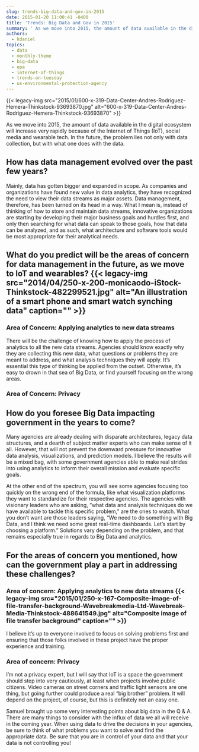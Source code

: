 ```yaml
---
slug: trends-big-data-and-gov-in-2015
date: 2015-01-20 11:00:41 -0400
title: 'Trends: Big Data and Gov in 2015'
summary: ' As we move into 2015, the amount of data available in the digital ecosystem will increase very rapidly because of the Internet of Things (IoT), social media and wearable tech. In the future, the problem lies not only with data collection, but with what one does with the data. Big'
authors:
  - kdaniel
topics:
  - data
  - monthly-theme
  - big-data
  - epa
  - internet-of-things
  - trends-on-tuesday
  - us-environmental-protection-agency
---
```


{{< legacy-img src="2015/01/600-x-319-Data-Center-Andres-Rodriguez-Hemera-Thinkstock-93693870.jpg" alt="600-x-319-Data-Center-Andres-Rodriguez-Hemera-Thinkstock-93693870" >}}

As we move into 2015, the amount of data available in the digital ecosystem will increase very rapidly because of the Internet of Things (IoT), social media and wearable tech. In the future, the problem lies not only with data collection, but with what one does with the data.


## How has data management evolved over the past few years?

Mainly, data has gotten bigger and expanded in scope. As companies and organizations have found new value in data analytics, they have recognized the need to view their data streams as major assets. Data management, therefore, has been turned on its head in a way. What I mean is, instead of thinking of how to store and maintain data streams, innovative organizations are starting by developing their major business goals and hurdles first, and only then searching for what data can speak to those goals, how that data can be analyzed, and as such, what architecture and software tools would be most appropriate for their analytical needs.

## What do you predict will be the areas of concern for data management in the future, as we move to IoT and wearables? {{< legacy-img src="2014/04/250-x-200-monicaodo-iStock-Thinkstock-482299521.jpg" alt="An illustration of a smart phone and smart watch synching data" caption="" >}} 


### Area of Concern: Applying analytics to new data streams

There will be the challenge of knowing how to apply the process of analytics to all the new data streams. Agencies should know exactly why they are collecting this new data, what questions or problems they are meant to address, and what analysis techniques they will apply. It’s essential this type of thinking be applied from the outset. Otherwise, it’s easy to drown in that sea of Big Data, or find yourself focusing on the wrong areas.

### Area of Concern: Privacy


## How do you foresee Big Data impacting government in the years to come?

Many agencies are already dealing with disparate architectures, legacy data structures, and a dearth of subject matter experts who can make sense of it all. However, that will not prevent the downward pressure for innovative data analysis, visualizations, and prediction models. I believe the results will be a mixed bag, with some government agencies able to make real strides into using analytics to inform their overall mission and evaluate specific goals.

At the other end of the spectrum, you will see some agencies focusing too quickly on the wrong end of the formula, like what visualization platforms they want to standardize for their respective agencies. The agencies with visionary leaders who are asking, &#8220;what data and analysis techniques do we have available to tackle this specific problem,&#8221; are the ones to watch. What you don’t want are those leaders saying, &#8220;We need to do something with Big Data, and I think we need some great real-time dashboards. Let’s start by choosing a platform.&#8221; Solutions vary depending on the problem, and that remains especially true in regards to Big Data and analytics.

## For the areas of concern you mentioned, how can the government play a part in addressing these challenges?

### Area of concern: Applying analytics to new data streams {{< legacy-img src="2015/01/250-x-167-Composite-image-of-file-transfer-background-Wavebreakmedia-Ltd-Wavebreak-Media-Thinkstock-488641549.jpg" alt="Composite image of file transfer background" caption="" >}} 

I believe it’s up to everyone involved to focus on solving problems first and ensuring that those folks involved in these project have the proper experience and training.

### Area of concern: Privacy

I’m not a privacy expert, but I will say that IoT is a space the government should step into very cautiously, at least when projects involve public citizens. Video cameras on street corners and traffic light sensors are one thing, but going further could produce a real &#8220;big brother&#8221; problem. It will depend on the project, of course, but this is definitely not an easy one.

Samuel brought up some very interesting points about big data in the Q & A. There are many things to consider with the influx of data we all will receive in the coming year. When using data to drive the decisions in your agencies, be sure to think of what problems you want to solve and find the appropriate data. Be sure that you are in control of your data and that your data is not controlling you!